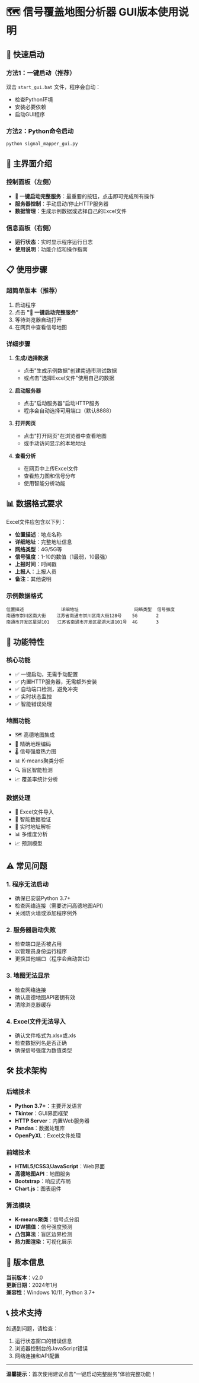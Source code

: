 # 🗺️ 信号覆盖地图分析器 GUI版本使用说明

## 🚀 快速启动

### 方法1：一键启动（推荐）
双击 `start_gui.bat` 文件，程序会自动：
- 检查Python环境
- 安装必要依赖
- 启动GUI程序

### 方法2：Python命令启动
```bash
python signal_mapper_gui.py
```

## 🎯 主界面介绍

### 控制面板（左侧）
- **🚀 一键启动完整服务**：最重要的按钮，点击即可完成所有操作
- **服务器控制**：手动启动/停止HTTP服务器
- **数据管理**：生成示例数据或选择自己的Excel文件

### 信息面板（右侧）
- **运行状态**：实时显示程序运行日志
- **使用说明**：功能介绍和操作指南

## 📋 使用步骤

### 超简单版本（推荐）
1. 启动程序
2. 点击 **"🚀 一键启动完整服务"**
3. 等待浏览器自动打开
4. 在网页中查看信号地图

### 详细步骤
1. **生成/选择数据**
   - 点击"生成示例数据"创建南通市测试数据
   - 或点击"选择Excel文件"使用自己的数据

2. **启动服务器**
   - 点击"启动服务器"启动HTTP服务
   - 程序会自动选择可用端口（默认8888）

3. **打开网页**
   - 点击"打开网页"在浏览器中查看地图
   - 或手动访问显示的本地地址

4. **查看分析**
   - 在网页中上传Excel文件
   - 查看热力图和信号分布
   - 使用智能分析功能

## 📊 数据格式要求

Excel文件应包含以下列：
- **位置描述**：地点名称
- **详细地址**：完整地址信息  
- **网络类型**：4G/5G等
- **信号强度**：1-10的数值（1最弱，10最强）
- **上报时间**：时间戳
- **上报人**：上报人员
- **备注**：其他说明

### 示例数据格式
```
位置描述              详细地址                     网络类型  信号强度
南通市崇川区南大街    江苏省南通市崇川区南大街128号    5G       2
南通市开发区星湖101   江苏省南通市开发区星湖大道101号  4G       3
```

## 🔧 功能特性

### 核心功能
- ✅ 一键启动，无需手动配置
- ✅ 内置HTTP服务器，无需额外安装
- ✅ 自动端口检测，避免冲突
- ✅ 实时状态监控
- ✅ 智能错误处理

### 地图功能
- 🗺️ 高德地图集成
- 📍 精确地理编码
- 🌡️ 信号强度热力图
- 📊 K-means聚类分析
- 🔍 盲区智能检测
- 📈 覆盖率统计分析

### 数据处理
- 📁 Excel文件导入
- 🧮 智能数据验证
- 🔄 实时地址解析
- 📊 多维度分析
- 📈 预测模型

## ⚠️ 常见问题

### 1. 程序无法启动
- 确保已安装Python 3.7+
- 检查网络连接（需要访问高德地图API）
- 关闭防火墙或添加程序例外

### 2. 服务器启动失败
- 检查端口是否被占用
- 以管理员身份运行程序
- 更换其他端口（程序会自动尝试）

### 3. 地图无法显示
- 检查网络连接
- 确认高德地图API密钥有效
- 清除浏览器缓存

### 4. Excel文件无法导入
- 确认文件格式为.xlsx或.xls
- 检查数据列名是否正确
- 确保信号强度为数值类型

## 🛠️ 技术架构

### 后端技术
- **Python 3.7+**：主要开发语言
- **Tkinter**：GUI界面框架
- **HTTP Server**：内置Web服务器
- **Pandas**：数据处理库
- **OpenPyXL**：Excel文件处理

### 前端技术
- **HTML5/CSS3/JavaScript**：Web界面
- **高德地图API**：地图服务
- **Bootstrap**：响应式布局
- **Chart.js**：图表组件

### 算法模块
- **K-means聚类**：信号点分组
- **IDW插值**：信号强度预测
- **凸包算法**：盲区边界检测
- **热力图渲染**：可视化展示

## 📝 版本信息

**当前版本**：v2.0  
**更新日期**：2024年1月  
**兼容性**：Windows 10/11, Python 3.7+

## 📞 技术支持

如遇到问题，请检查：
1. 运行状态窗口的错误信息
2. 浏览器控制台的JavaScript错误
3. 网络连接和API配置

---

**温馨提示**：首次使用建议点击"一键启动完整服务"体验完整功能！ 